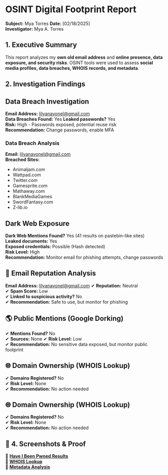 # OSINT Digital Footprint Report
**Subject:** Mya Torres
**Date:** [02/18/2025]  
**Investigator:** Mya A. Torres  

## 1. Executive Summary  
This report analyzes my **own old email address** and **online presence, data exposure, and security risks**. OSINT tools were used to assess **social media profiles, data breaches, WHOIS records, and metadata**.  

## 2. Investigation Findings  

## Data Breach Investigation  
**Email Address:** lilyanavonel@gmail.com  
**Data Breaches Found:** Yes 
**Leaked passwords?** Yes  
**Risk:** High - Passwords exposed, potential reuse risk  
**Recommendation:** Change passwords, enable MFA  

### **Data Breach Analysis**  
**Email:** lilyanavonel@gmail.com  
**Breached Sites:**  
- Animaljam.com
- Wattpad.com
- Twitter.com
- Gamesprite.com
- Mathaway.com
- BlankMediaGames
- SwordFantasy.com
- Z-lib.io

## Dark Web Exposure  
**Dark Web Mentions Found?** Yes (41 results on pastebin-like sites)  
**Leaked documents:** Yes  
**Exposed credentials:** Possible (Hash detected)  
**Risk Level:** High  
**Recommendation:** Monitor email for phishing attempts, change passwords  

## 📧 Email Reputation Analysis  
**Email Address:** lilyanavonel@gmail.com 
✔ **Reputation:** Neutral  
✔ **Spam Score:** Low  
✔ **Linked to suspicious activity?** No  
✔ **Recommendation:** Safe to use, but monitor for phishing

## 🌎 Public Mentions (Google Dorking)  
✔ **Mentions Found?** No   
✔ **Sources:** None 
✔ **Risk Level:** Low  
✔ **Recommendation:** No sensitive data exposed, but monitor public footprint  

## 🌐 Domain Ownership (WHOIS Lookup)  
✔ **Domains Registered?** No  
✔ **Risk Level:** None  
✔ **Recommendation:** No action needed  

## 🌐 Domain Ownership (WHOIS Lookup)  
✔ **Domains Registered?** No  
✔ **Risk Level:** None  
✔ **Recommendation:** No action needed  


## 📂 4. Screenshots & Proof  
📌 **[Have I Been Pwned Results](screenshots/haveibeenpwned.png)**  
📌 **[WHOIS Lookup](../screenshots/whois-lookup-example.png)**  
📌 **[Metadata Analysis](../screenshots/metadata-analysis.png)**  
